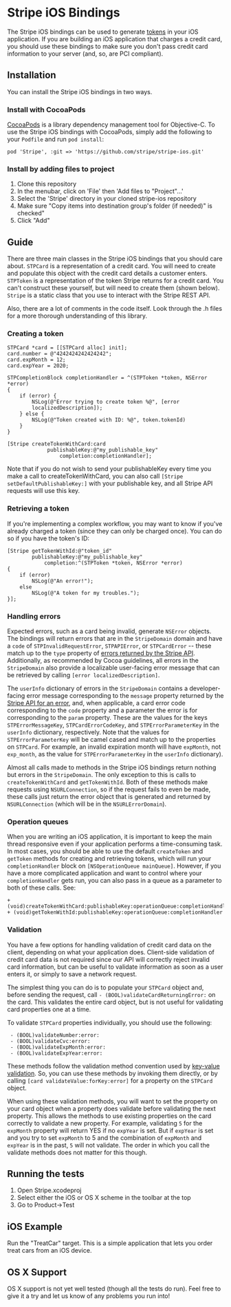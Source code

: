 # Stripe iOS Bindings

The Stripe iOS bindings can be used to generate [tokens](https://stripe.com/docs/api#tokens) in your iOS application.  If you are building an iOS application that charges a credit card, you should use these bindings to make sure you don't pass credit card information to your server (and, so, are PCI compliant).

## Installation

You can install the Stripe iOS bindings in two ways.

### Install with CocoaPods

[CocoaPods](http://cocoapods.org/) is a library dependency management tool for Objective-C.  To use the Stripe iOS bindings with CocoaPods, simply add the following to your `Podfile` and run `pod install`:

    pod 'Stripe', :git => 'https://github.com/stripe/stripe-ios.git'

### Install by adding files to project

1. Clone this repository
1. In the menubar, click on 'File' then 'Add files to "Project"...'
1. Select the 'Stripe' directory in your cloned stripe-ios repository
1. Make sure "Copy items into destination group's folder (if needed)" is checked"
1. Click "Add"

## Guide

There are three main classes in the Stripe iOS bindings that you should care about.  `STPCard` is a representation of a credit card.  You will need to create and populate this object with the credit card details a customer enters.  `STPToken` is a representation of the token Stripe returns for a credit card.  You can't construct these yourself, but will need to create them (shown below).  `Stripe` is a static class that you use to interact with the Stripe REST API.

Also, there are a lot of comments in the code itself.  Look through the .h files for a more thorough understanding of this library.

### Creating a token

    STPCard *card = [[STPCard alloc] init];
    card.number = @"4242424242424242";
    card.expMonth = 12;
    card.expYear = 2020;

    STPCompletionBlock completionHandler = ^(STPToken *token, NSError *error)
    {
        if (error) {
            NSLog(@"Error trying to create token %@", [error
            localizedDescription]);
        } else {
            NSLog(@"Token created with ID: %@", token.tokenId)
        }
    }

    [Stripe createTokenWithCard:card
                 publishableKey:@"my_publishable_key"
                     completion:completionHandler];

Note that if you do not wish to send your publishableKey every time you make a call to createTokenWithCard, you can also call `[Stripe setDefaultPublishableKey:]` with your publishable key, and all Stripe API requests will use this key.

### Retrieving a token

If you're implementing a complex workflow, you may want to know if you've already charged a token (since they can only be charged once).  You can do so if you have the token's ID:

    [Stripe getTokenWithId:@"token_id" 
            publishableKey:@"my_publishable_key"
                completion:^(STPToken *token, NSError *error)
    {
    	if (error)
    	    NSLog(@"An error!");
    	else
    	    NSLog(@"A token for my troubles.");
    }];

### Handling errors

Expected errors, such as a card being invalid, generate `NSError` objects.  The bindings will return errors that are in the `StripeDomain` domain and have a `code` of `STPInvalidRequestError`, `STPAPIError`, or `STPCardError` -- these match up to the `type` property of [errors returned by the Stripe API](https://stripe.com/docs/api#errors).  Additionally, as recommended by Cocoa guidelines, all errors in the `StripeDomain` also provide a localizable user-facing error message that can be retrieved by calling `[error localizedDescription]`.

The `userInfo` dictionary of errors in the `StripeDomain` contains a developer-facing error message corresponding to the `message` property returned by the [Stripe API for an error](https://stripe.com/docs/api#errors), and, when applicable, a card error code corresponding to the `code` property and a parameter the error is for corresponding to the `param` property.  These are the values for the keys `STPErrorMessageKey`, `STPCardErrorCodeKey`, and `STPErrorParameterKey` in the `userInfo` dictionary, respectively.  Note that the values for `STPErrorParameterKey` will be camel cased and match up to the properties on `STPCard`.  For example, an invalid expiration month will have `expMonth`, not `exp_month`, as the value for `STPErrorParameterKey` in the `userInfo` dictionary).

Almost all calls made to methods in the Stripe iOS bindings return nothing but errors in the `StripeDomain`.  The only exception to this is calls to `createTokenWithCard` and `getTokenWithId`.  Both of these methods make requests using `NSURLConnection`, so if the request fails to even be made, these calls just return the error object that is generated and returned by `NSURLConnection` (which will be in the `NSURLErrorDomain`).

### Operation queues

When you are writing an iOS application, it is important to keep the main thread responsive even if your application performs a time-consuming task.  In most cases, you should be able to use the default `createToken` and `getToken` methods for creating and retrieving tokens, which will run your `completionHandler` block on `[NSOperationQueue mainQueue]`.  However, if you have a more complicated application and want to control where your `completionHandler` gets run, you can also pass in a queue as a parameter to both of these calls.  See:

	+ (void)createTokenWithCard:publishableKey:operationQueue:completionHandler
	+ (void)getTokenWithId:publishableKey:operationQueue:completionHandler

### Validation

You have a few options for handling validation of credit card data on the client, depending on what your application does.  Client-side validation of credit card data is not required since our API will correctly reject invalid card information, but can be useful to validate information as soon as a user enters it, or simply to save a network request.

The simplest thing you can do is to populate your `STPCard` object and, before sending the request, call `- (BOOL)validateCardReturningError:` on the card.  This validates the entire card object, but is not useful for validating card properties one at a time.

To validate `STPCard` properties individually, you should use the following:

     - (BOOL)validateNumber:error:
     - (BOOL)validateCvc:error:
     - (BOOL)validateExpMonth:error:
     - (BOOL)validateExpYear:error:

These methods follow the validation method convention used by [key-value validation](http://developer.apple.com/library/mac/#documentation/cocoa/conceptual/KeyValueCoding/Articles/Validation.html).  So, you can use these methods by invoking them directly, or by calling `[card validateValue:forKey:error]` for a property on the `STPCard` object.

When using these validation methods, you will want to set the property on your card object when a property does validate before validating the next property.  This allows the methods to use existing properties on the card correctly to validate a new property.  For example, validating `5` for the `expMonth` property will return YES if no `expYear` is set.  But if `expYear` is set and you try to set `expMonth` to 5 and the combination of `expMonth` and `expYear` is in the past, `5` will not validate.  The order in which you call the validate methods does not matter for this though.

## Running the tests

1. Open Stripe.xcodeproj
1. Select either the iOS or OS X scheme in the toolbar at the top
1. Go to Product->Test

## iOS Example

Run the "TreatCar" target.  This is a simple application that lets you order treat cars from an iOS device.

## OS X Support

OS X support is not yet well tested (though all the tests do run).  Feel free to give it a try and let us know of any problems you run into!